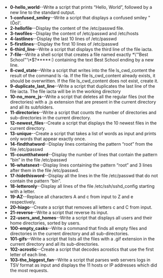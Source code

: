 + **0-hello_world**--Write a script that prints “Hello, World”, followed by a new line to the standard output.
+ **1-confused_smiley**--Write a script that displays a confused smiley "(Ôo)'.
+ **2-hellofile**--Display the content of the /etc/passwd file.
+ **3-twofiles**--Display the content of /etc/passwd and /etc/hosts
+ **4-lastlines**--Display the last 10 lines of /etc/passwd
+ **5-firstlines**--Display the first 10 lines of /etc/passwd
+ **6-third_line**--Write a script that displays the third line of the file iacta.
+ **7-file**--Write a shell script that creates a file named exactly \*\\'"Best School"\'\\*$\?\*\*\*\*\*:) containing the text Best School ending by a new line.
+ **8-cwd_state**--Write a script that writes into the file ls_cwd_content the result of the command ls -la. If the file ls_cwd_content already exists, it should be overwritten. If the file ls_cwd_content does not exist, create it.
+ **9-duplicate_last_line**--Write a script that duplicates the last line of the file iacta.
The file iacta will be in the working directory
+ **10-no_more_js**--Write a script that deletes all the regular files (not the directories) with a .js extension that are present in the current directory and all its subfolders.
+ **11-directories**--Write a script that counts the number of directories and sub-directories in the current directory.
+ **12-newest_files**--Create a script that displays the 10 newest files in the current directory.
+ **13-unique**--Create a script that takes a list of words as input and prints only words that appear exactly once.
+ **14-findthatword**--Display lines containing the pattern “root” from the file /etc/passwd
+ **15-countthatword**--Display the number of lines that contain the pattern “bin” in the file /etc/passwd
+ **16-whatsnext**--Display lines containing the pattern “root” and 3 lines after them in the file /etc/passwd.
+ **17-hidethisword**--Display all the lines in the file /etc/passwd that do not contain the pattern “bin”.
+ **18-letteronly**--Display all lines of the file /etc/ssh/sshd_config starting with a letter.
+ **19-AZ**--Replace all characters A and c from input to Z and e respectively.
+ **20-hiago**--Create a script that removes all letters c and C from input.
+ **21-reverse**--Write a script that reverse its input.
+ **22-users_and_homes**--Write a script that displays all users and their home directories, sorted by users.
+ **100-empty_casks**--Write a command that finds all empty files and directories in the current directory and all sub-directories.
+ **101-gifs**--Write a script that lists all the files with a .gif extension in the current directory and all its sub-directories.
+ **102-acrostic**--Create a script that decodes acrostics that use the first letter of each line.
+ **103-the_biggest_fan**--Write a script that parses web servers logs in TSV format as input and displays the 11 hosts or IP addresses which did the most requests.
